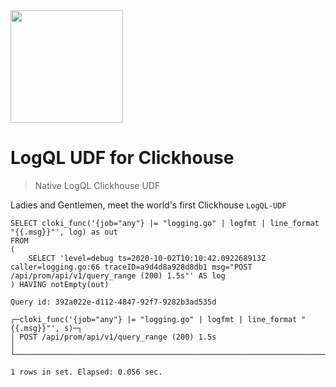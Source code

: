 <img src="https://user-images.githubusercontent.com/1423657/139434383-98287329-74ce-4061-aabb-a19e500a986c.png" width=180 />

# LogQL UDF for Clickhouse

> Native LogQL Clickhouse UDF

Ladies and Gentlemen, meet the world's first Clickhouse `LogQL-UDF`

```
SELECT cloki_func('{job="any"} |= "logging.go" | logfmt | line_format "{{.msg}}"', log) as out
FROM
(
    SELECT 'level=debug ts=2020-10-02T10:10:42.092268913Z caller=logging.go:66 traceID=a9d4d8a928d8db1 msg="POST /api/prom/api/v1/query_range (200) 1.5s"' AS log
) HAVING notEmpty(out)

Query id: 392a022e-d112-4847-92f7-9282b3ad535d

┌─cloki_func('{job="any"} |= "logging.go" | logfmt | line_format "{{.msg}}"', s)─┐
│ POST /api/prom/api/v1/query_range (200) 1.5s                                   │
└────────────────────────────────────────────────────────────────────────────────┘

1 rows in set. Elapsed: 0.056 sec.
```
